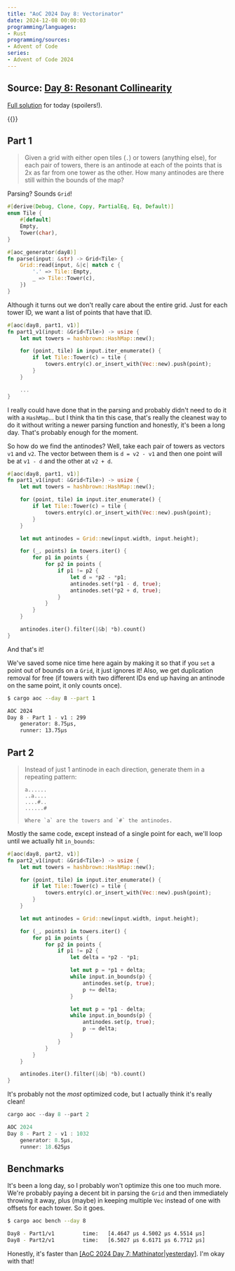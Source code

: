 ```yaml
---
title: "AoC 2024 Day 8: Vectorinator"
date: 2024-12-08 00:00:03
programming/languages:
- Rust
programming/sources:
- Advent of Code
series:
- Advent of Code 2024
---
```

## Source: [Day 8: Resonant Collinearity](https://adventofcode.com/2024/day/8)

[Full solution](https://github.com/jpverkamp/advent-of-code/blob/master/2024/src/day8.rs) for today (spoilers!).

{{<toc>}}

## Part 1

> Given a grid with either open tiles (`.`) or towers (anything else), for each pair of towers, there is an antinode at each of the points that is 2x as far from one tower as the other. How many antinodes are there still within the bounds of the map? 

<!--more-->

Parsing? Sounds `Grid`!

```rust
#[derive(Debug, Clone, Copy, PartialEq, Eq, Default)]
enum Tile {
    #[default]
    Empty,
    Tower(char),
}

#[aoc_generator(day8)]
fn parse(input: &str) -> Grid<Tile> {
    Grid::read(input, &|c| match c {
        '.' => Tile::Empty,
        _ => Tile::Tower(c),
    })
}
```

Although it turns out we don't really care about the entire grid. Just for each tower ID, we want a list of points that have that ID. 

```rust
#[aoc(day8, part1, v1)]
fn part1_v1(input: &Grid<Tile>) -> usize {
    let mut towers = hashbrown::HashMap::new();

    for (point, tile) in input.iter_enumerate() {
        if let Tile::Tower(c) = tile {
            towers.entry(c).or_insert_with(Vec::new).push(point);
        }
    }

    ...
}
```

I really could have done that in the parsing and probably didn't need to do it with a `HashMap`... but I think tha tin this case, that's really the cleanest way to do it without writing a newer parsing function and honestly, it's been a long day. That's probably enough for the moment. 

So how do we find the antinodes? Well, take each pair of towers as vectors `v1` and `v2`. The vector between them is `d = v2 - v1` and then one point will be at `v1 - d` and the other at `v2 + d`.

```rust
#[aoc(day8, part1, v1)]
fn part1_v1(input: &Grid<Tile>) -> usize {
    let mut towers = hashbrown::HashMap::new();

    for (point, tile) in input.iter_enumerate() {
        if let Tile::Tower(c) = tile {
            towers.entry(c).or_insert_with(Vec::new).push(point);
        }
    }

    let mut antinodes = Grid::new(input.width, input.height);

    for (_, points) in towers.iter() {
        for p1 in points {
            for p2 in points {
                if p1 != p2 {
                    let d = *p2 - *p1;
                    antinodes.set(*p1 - d, true);
                    antinodes.set(*p2 + d, true);
                }
            }
        }
    }

    antinodes.iter().filter(|&b| *b).count()
}
```

And that's it! 

We've saved some nice time here again by making it so that if you `set` a point out of bounds on a `Grid`, it just ignores it! Also, we get duplication removal for free (if towers with two different IDs end up having an antinode on the same point, it only counts once).

```bash
$ cargo aoc --day 8 --part 1

AOC 2024
Day 8 - Part 1 - v1 : 299
	generator: 8.75µs,
	runner: 13.75µs
```

## Part 2

> Instead of just 1 antinode in each direction, generate them in a repeating pattern:
>
> ```text
> a......
> ..a....
> ....#..
> ......#
>
> Where `a` are the towers and `#` the antinodes. 

Mostly the same code, except instead of a single point for each, we'll loop until we actually hit `in_bounds`:

```rust
#[aoc(day8, part2, v1)]
fn part2_v1(input: &Grid<Tile>) -> usize {
    let mut towers = hashbrown::HashMap::new();

    for (point, tile) in input.iter_enumerate() {
        if let Tile::Tower(c) = tile {
            towers.entry(c).or_insert_with(Vec::new).push(point);
        }
    }

    let mut antinodes = Grid::new(input.width, input.height);

    for (_, points) in towers.iter() {
        for p1 in points {
            for p2 in points {
                if p1 != p2 {
                    let delta = *p2 - *p1;

                    let mut p = *p1 + delta;
                    while input.in_bounds(p) {
                        antinodes.set(p, true);
                        p += delta;
                    }

                    let mut p = *p1 - delta;
                    while input.in_bounds(p) {
                        antinodes.set(p, true);
                        p -= delta;
                    }
                }
            }
        }
    }

    antinodes.iter().filter(|&b| *b).count()
}
```

It's probably not the *most* optimized code, but I actually think it's really clean!

```rust
cargo aoc --day 8 --part 2

AOC 2024
Day 8 - Part 2 - v1 : 1032
	generator: 8.5µs,
	runner: 18.625µs
```

## Benchmarks

It's been a long day, so I probably won't optimize this one too much more. We're probably paying a decent bit in parsing the `Grid` and then immediately throwing it away, plus (maybe) in keeping multiple `Vec` instead of one with offsets for each tower. So it goes. 

```bash
$ cargo aoc bench --day 8

Day8 - Part1/v1         time:   [4.4647 µs 4.5002 µs 4.5514 µs]
Day8 - Part2/v1         time:   [6.5027 µs 6.6171 µs 6.7712 µs]
```

Honestly, it's faster than [[AoC 2024 Day 7: Mathinator|yesterday]](). I'm okay with that!